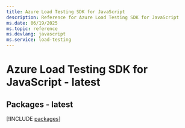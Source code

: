 ```yaml
---
title: Azure Load Testing SDK for JavaScript
description: Reference for Azure Load Testing SDK for JavaScript
ms.date: 06/19/2025
ms.topic: reference
ms.devlang: javascript
ms.service: load-testing
---
```

# Azure Load Testing SDK for JavaScript - latest
## Packages - latest
[!INCLUDE [packages](load-testing-index.md)]